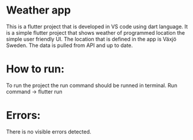 # Weather app

This is a flutter project that is developed in VS code using dart language. 
It is a simple flutter project that shows weather of programmed location the simple user friendly UI. The location that is defined in the app is Växjö Sweden. The data is pulled from API and up to date.
# How to run:

To run the project the run command should be runned in terminal.
Run command -> flutter run

# Errors:

There is no visible errors detected.

